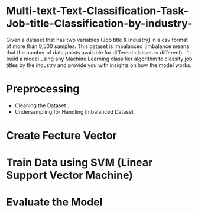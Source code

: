 # Multi-text-Text-Classification-Task-Job-title-Classification-by-industry-
Given a dataset that has two variables (Job title &amp; Industry) in a csv format of more than 8,500 samples. This dataset is imbalanced (Imbalance means that the number of data points available for different classes is different). I'll build a model using any Machine Learning classifier algorithm to classify job titles by the industry and provide you with insights on how the model works.
# Preprocessing
  * Cleaning the Dataset .
  * Undersampling for Handling Imbalanced Dataset 
# Create Fecture Vector
# Train Data using SVM (Linear Support Vector Machine)
# Evaluate the Model
  
